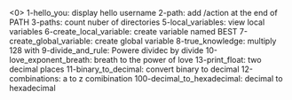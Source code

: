 <0>
1-hello_you:   display hello username
2-path: add /action at the end of PATH
3-paths: count nuber of directories
5-local_variables: view local variables
6-create_local_variable: create variable named BEST 
7-create_global_variable: create global variable
8-true_knowledge:   multiply 128 with 
9-divide_and_rule: Powere dividec by divide
10-love_exponent_breath: breath to the power of love
13-print_float: two decimal places
11-binary_to_decimal: convert binary to decimal
12-combinations: a to z comibination
100-decimal_to_hexadecimal:  decimal to hexadecimal
